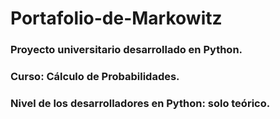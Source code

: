 # Portafolio-de-Markowitz

### Proyecto universitario desarrollado en Python.
### Curso: Cálculo de Probabilidades.
### Nivel de los desarrolladores en Python: solo teórico.

